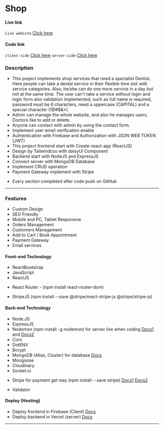 # Shop

#### Live link

`Live website` [Click here]()
<!-- `client-side` [Click here]() -->
<!-- `server-side` [Click here]() -->

#### Code link 

<!-- `GitHub` [Click here]() -->
`client-side` [Click here]()
`server-side` [Click here]()

### Description
- This project implements shop services that need a specialist Dentist. Here people can take a dental service in their flexible time slot with service categories. Also, he/she can do one more service in a day but not at the same time. The user can't take a service without login and login form also validation implemented, such as full name is required, password must be 6 characters, need a uppercase (CAPITAL) and a special character (!@#$&*).
- Admin can manage the whole website, and also he manages users, Doctors like to add or delete.
- Anyone can contact with admin by using the contact form.
- Implement user email verification enable
- Authentication with Firebase and Authorization with JSON WEB TOKEN (JWT)
- This project frontend start with Create-react-app (ReactJS)
- Design by Tailwindcss with daisyUI Component 
- Backend start with NodeJS and ExpressJS
- Connect server with MongoDB Database
- Implement CRUD operation
- Payment Gateway implement with Stripe 
<!-- - Email sending service with Nodemailer and Mailgun -->
- Every section completed after code push on GitHub 

--- 

### Features 
- Custom Design 
- SEO Friendly 
- Mobile and PC, Tablet Responsive 
- Orders Management 
- Customers Management 
- Add to Cart / Book Appointment 
- Payment Gateway 
- Email services 
<!-- - Shipping Management  -->
<!-- - Invoice Printing  -->

#### Front-end Technology

<!-- - Firebase for authentication and deploy (hosting) -->
- ReactBootstrap
- JavaScript
- ReactJS
<!-- - React Query  -->
- React Router - (npm install react-router-dom)
<!-- - React-Context (AuthProvider)
- React Hook Form (npm install react-hook-form)
- React-Hot-Toast (npm install react-hot-toast) [Docs](https://react-hot-toast.com/docs)
- React-Toastify (npm i react-toastify)
- React Icons (npm install react-icons --save) [Docs](https://react-icons.github.io/react-icons/) -->

<!-- - React Day Picker (npm install react-day-picker date-fns)
- TypewriterJS (npm i typewriter-effect) -->
- StripeJS (npm install --save @stripe/react-stripe-js @stripe/stripe-js)
<!-- - EmailJS (npm install @emailjs/browser --save)  -->
<!-- - React-phone-number-input (npm i react-phone-number-input) [Docs](https://www.npmjs.com/package/react-phone-number-input) -->

#### Back-end Technology

- Node.JS
- ExpressJS
- Nodemon (npm install -g nodemon)
  for server live when coding [Docs1](https://nodemon.io/) and [Docs2](https://www.npmjs.com/package/nodemon)
- Cors
- DotENV
- Bcrypt 
- MongoDB (Atlas, Cluster) for database [Docs](https://cloud.mongodb.com/)
- Mongoose 
- Cloudinary
- Socket.io 

<!-- - React Query/ TanStack Query (npm i @tanstack/react-query) -->

<!-- - JWT (JSON Web Token) for authorization (npm i jsonwebtoken) [Docs](https://www.npmjs.com/package/jsonwebtoken) -->

- Stripe for payment get way (npm install --save stripe) [Docs1](https://stripe.com/docs/payments/quickstart) [Docs2](https://stripe.com/docs/testing)

- Validator 

<!-- - Nodemailer (npm install nodemailer) [Docs](https://nodemailer.com/about/)
- Mailgun () [Docs](https://app.mailgun.com/mg/dashboard) (https://www.npmjs.com/package/nodemailer-mailgun-transport) (npm i nodemailer-mailgun-transport) -->

#### Deploy (Hosting)
- Deploy frontend in Firebase (Client) [Docs](https://console.firebase.google.com/)
- Deploy backend in Vercel (server) [Docs](https://vercel.com/dashboard)



---



<!-- 
# Getting Started with Create React App

This project was bootstrapped with [Create React App](https://github.com/facebook/create-react-app).

## Available Scripts

In the project directory, you can run:

### `npm start`

Runs the app in the development mode.\
Open [http://localhost:3000](http://localhost:3000) to view it in your browser.

The page will reload when you make changes.\
You may also see any lint errors in the console.

### `npm test`

Launches the test runner in the interactive watch mode.\
See the section about [running tests](https://facebook.github.io/create-react-app/docs/running-tests) for more information.

### `npm run build`

Builds the app for production to the `build` folder.\
It correctly bundles React in production mode and optimizes the build for the best performance.

The build is minified and the filenames include the hashes.\
Your app is ready to be deployed!

See the section about [deployment](https://facebook.github.io/create-react-app/docs/deployment) for more information.

### `npm run eject`

**Note: this is a one-way operation. Once you `eject`, you can't go back!**

If you aren't satisfied with the build tool and configuration choices, you can `eject` at any time. This command will remove the single build dependency from your project.

Instead, it will copy all the configuration files and the transitive dependencies (webpack, Babel, ESLint, etc) right into your project so you have full control over them. All of the commands except `eject` will still work, but they will point to the copied scripts so you can tweak them. At this point you're on your own.

You don't have to ever use `eject`. The curated feature set is suitable for small and middle deployments, and you shouldn't feel obligated to use this feature. However we understand that this tool wouldn't be useful if you couldn't customize it when you are ready for it.

## Learn More

You can learn more in the [Create React App documentation](https://facebook.github.io/create-react-app/docs/getting-started).

To learn React, check out the [React documentation](https://reactjs.org/).

### Code Splitting

This section has moved here: [https://facebook.github.io/create-react-app/docs/code-splitting](https://facebook.github.io/create-react-app/docs/code-splitting)

### Analyzing the Bundle Size

This section has moved here: [https://facebook.github.io/create-react-app/docs/analyzing-the-bundle-size](https://facebook.github.io/create-react-app/docs/analyzing-the-bundle-size)

### Making a Progressive Web App

This section has moved here: [https://facebook.github.io/create-react-app/docs/making-a-progressive-web-app](https://facebook.github.io/create-react-app/docs/making-a-progressive-web-app)

### Advanced Configuration

This section has moved here: [https://facebook.github.io/create-react-app/docs/advanced-configuration](https://facebook.github.io/create-react-app/docs/advanced-configuration)

### Deployment

This section has moved here: [https://facebook.github.io/create-react-app/docs/deployment](https://facebook.github.io/create-react-app/docs/deployment)

### `npm run build` fails to minify

This section has moved here: [https://facebook.github.io/create-react-app/docs/troubleshooting#npm-run-build-fails-to-minify](https://facebook.github.io/create-react-app/docs/troubleshooting#npm-run-build-fails-to-minify)

 -->